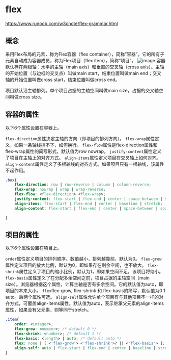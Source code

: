 # flex

<https://www.runoob.com/w3cnote/flex-grammar.html>

## 概念

采用Flex布局的元素，称为Flex容器（flex container），简称”容器”。它的所有子元素自动成为容器成员，称为Flex项目（flex item），简称”项目”。
![image](https://www.runoob.com/wp-content/uploads/2015/07/3791e575c48b3698be6a94ae1dbff79d.png)
容器默认存在两根轴：水平的主轴（main axis）和垂直的交叉轴（cross axis）。主轴的开始位置（与边框的交叉点）叫做main start，结束位置叫做main end；交叉轴的开始位置叫做cross start，结束位置叫做cross end。

项目默认沿主轴排列。单个项目占据的主轴空间叫做main size，占据的交叉轴空间叫做cross size。

## 容器的属性

以下6个属性设置在容器上。

`flex-direction`属性决定主轴的方向（即项目的排列方向）。
`flex-wrap`属性定义，如果一条轴线排不下，如何换行。
`flex-flow`属性是flex-direction属性和flex-wrap属性的简写形式，默认值为row nowrap。
`justify-content`属性定义了项目在主轴上的对齐方式。
`align-items`属性定义项目在交叉轴上如何对齐。
`align-content`属性定义了多根轴线的对齐方式。如果项目只有一根轴线，该属性不起作用。

```css
.box{
    flex-direction: row | row-reverse | column | column-reverse;
    flex-wrap: nowrap | wrap | wrap-reverse;
    flex-flow: <flex-direction> <flex-wrap>;
    justify-content: flex-start | flex-end | center | space-between | space-around;
    align-items: flex-start | flex-end | center | baseline | stretch;
    align-content: flex-start | flex-end | center | space-between | space-around | stretch;

}
```

## 项目的属性

以下6个属性设置在项目上。

`order`属性定义项目的排列顺序。数值越小，排列越靠前，默认为0。
`flex-grow`属性定义项目的放大比例，默认为0，即如果存在剩余空间，也不放大。
`flex-shrink`属性定义了项目的缩小比例，默认为1，即如果空间不足，该项目将缩小。
`flex-basis`属性定义了在分配多余空间之前，项目占据的主轴空间（main size）。浏览器根据这个属性，计算主轴是否有多余空间。它的默认值为auto，即项目的本来大小。
`flex`flex-grow, flex-shrink 和 flex-basis的简写，默认值为0 1 auto。后两个属性可选。
`align-self`属性允许单个项目有与其他项目不一样的对齐方式，可覆盖align-items属性。默认值为auto，表示继承父元素的align-items属性，如果没有父元素，则等同于stretch。

```css
.item{
    order: <integer>;
    flex-grow: <number>; /* default 0 */
    flex-shrink: <number>; /* default 1 */
    flex-basis: <length> | auto; /* default auto */
    flex: none | [ <'flex-grow'> <'flex-shrink'>? || <'flex-basis'> ];
    align-self: auto | flex-start | flex-end | center | baseline | stretch;
}
```
